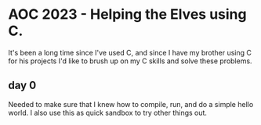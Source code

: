 # AOC 2023 - Helping the Elves using C.

It's been a long time since I've used C, and since I have my brother using C for his projects I'd like to brush up on my C skills and solve these problems.

## day 0

Needed to make sure that I knew how to compile, run, and do a simple hello world. I also use this as quick sandbox to try other things out.
